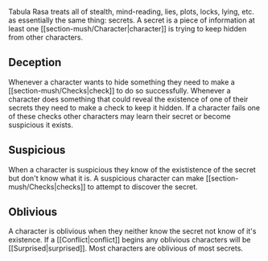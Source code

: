 Tabula Rasa treats all of stealth, mind-reading, lies, plots, locks, lying, etc. as essentially the same thing: secrets. A secret is a piece of information at least one [[section-mush/Character|character]] is trying to keep hidden from other characters.

## Deception
Whenever a character wants to hide something they need to make a [[section-mush/Checks|check]] to do so successfully. Whenever a character does something that could reveal the existence of one of their secrets they need to make a check to keep it hidden. If a character fails one of these checks other characters may learn their secret or become suspicious it exists.

## Suspicious
When a character is suspicious they know of the exististence of the secret but don't know what it is. A suspicious character can make [[section-mush/Checks|checks]] to attempt to discover the secret.

## Oblivious
A character is oblivious when they neither know the secret not know of it's existence. If a [[Conflict|conflict]] begins any oblivious characters will be [[Surprised|surprised]]. Most characters are oblivious of most secrets.
